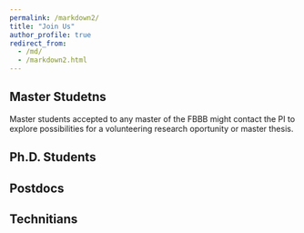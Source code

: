 ```yaml
---
permalink: /markdown2/
title: "Join Us"
author_profile: true
redirect_from: 
  - /md/
  - /markdown2.html
---
```



## Master Studetns

Master students accepted to any master of the FBBB might contact the PI to explore possibilities for a volunteering research oportunity or master thesis.

## Ph.D. Students


## Postdocs

## Technitians
